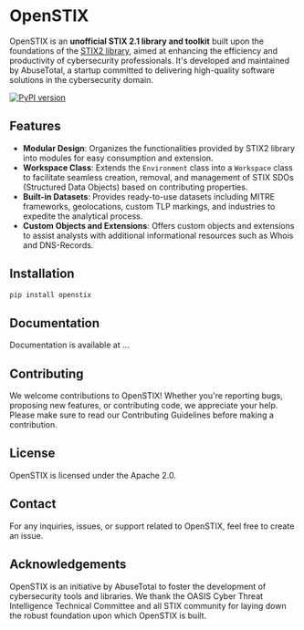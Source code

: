 # OpenSTIX

OpenSTIX is an **unofficial STIX 2.1 library and toolkit** built upon the foundations of the [STIX2 library](https://github.com/oasis-open/cti-python-stix2/), aimed at enhancing the efficiency and productivity of cybersecurity professionals. It's developed and maintained by AbuseTotal, a startup committed to delivering high-quality software solutions in the cybersecurity domain.

[![PyPI version](https://badge.fury.io/py/openstix.svg)](https://badge.fury.io/py/openstix)

## Features

- **Modular Design**: Organizes the functionalities provided by STIX2 library into modules for easy consumption and extension.
- **Workspace Class**: Extends the `Environment` class into a `Workspace` class to facilitate seamless creation, removal, and management of STIX SDOs (Structured Data Objects) based on contributing properties.
- **Built-in Datasets**: Provides ready-to-use datasets including MITRE frameworks, geolocations, custom TLP markings, and industries to expedite the analytical process.
- **Custom Objects and Extensions**: Offers custom objects and extensions to assist analysts with additional informational resources such as Whois and DNS-Records.

## Installation

```bash
pip install openstix
```

## Documentation

Documentation is available at ...

## Contributing

We welcome contributions to OpenSTIX! Whether you're reporting bugs, proposing new features, or contributing code, we appreciate your help. Please make sure to read our Contributing Guidelines before making a contribution.

## License

OpenSTIX is licensed under the Apache 2.0.

## Contact

For any inquiries, issues, or support related to OpenSTIX, feel free to create an issue.

## Acknowledgements

OpenSTIX is an initiative by AbuseTotal to foster the development of cybersecurity tools and libraries. We thank the OASIS Cyber Threat Intelligence Technical Committee and all STIX community for laying down the robust foundation upon which OpenSTIX is built.